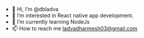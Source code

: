 - 👋 Hi, I’m @dbladva
- 👀 I’m interested in React native app development.
- 🌱 I’m currently learning NodeJs
- 📫 How to reach me ladvadharmesh03@gmail.com

<!---
dbladva/dbladva is a ✨ special ✨ repository because its `README.md` (this file) appears on your GitHub profile.
You can click the Preview link to take a look at your changes.
--->
